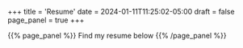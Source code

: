 +++
title = 'Resume'
date = 2024-01-11T11:25:02-05:00
draft = false
page_panel = true
+++

{{% page_panel %}}
Find my resume below
{{% /page_panel %}}